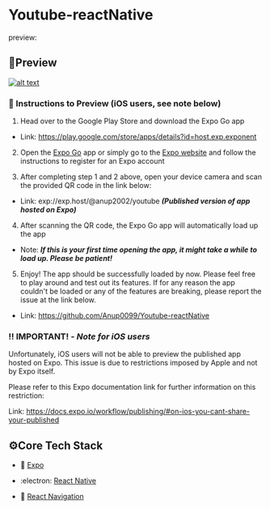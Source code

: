 # Youtube-reactNative

preview:
## 👀Preview

[![alt text](https://camo.githubusercontent.com/5fa5c16e14a9a4df1b87a973c08de220036673c2d32e7cc3399a34e4d9cff534/68747470733a2f2f696d672e736869656c64732e696f2f62616467652f52756e73253230776974682532304578706f253230476f2d3436333045422e7376673f7374796c653d666c61742d737175617265266c6f676f3d4558504f266c6162656c436f6c6f723d663366336633266c6f676f436f6c6f723d303030)](https://expo.dev/@kshitiz1403/timer)

### 🔢 Instructions to Preview (iOS users, see note below)

1. Head over to the Google Play Store and download the Expo Go app

- Link: https://play.google.com/store/apps/details?id=host.exp.exponent

2. Open the [Expo Go](https://play.google.com/store/apps/details?id=host.exp.exponent) app or simply go to the [Expo website](https://expo.io/) and follow the instructions to register for an Expo account


3. After completing step 1 and 2 above, open your device camera and scan the provided QR code in the link below:

- Link: exp://exp.host/@anup2002/youtube **_(Published version of app hosted on Expo)_**

4. After scanning the QR code, the Expo Go app will automatically load up the app

- Note: **_If this is your first time opening the app, it might take a while to load up. Please be patient!_**

5. Enjoy! The app should be successfully loaded by now. Please feel free to play around and test out its features. If for any reason the app couldn't be loaded or any of the features are breaking, please report the issue at the link below.

- Link: https://github.com/Anup0099/Youtube-reactNative

### ‼️ IMPORTANT! - _Note for iOS users_

Unfortunately, iOS users will not be able to preview the published app hosted on Expo. This issue is due to restrictions imposed by Apple and not by Expo itself.

Please refer to this Expo documentation link for further information on this restriction:

Link: https://docs.expo.io/workflow/publishing/#on-ios-you-cant-share-your-published



## ⚙Core Tech Stack

- 🔼 [Expo](https://expo.io/)

- :electron: [React Native](https://reactnative.dev/)

- 🔗 [React Navigation](https://reactnavigation.org/)
